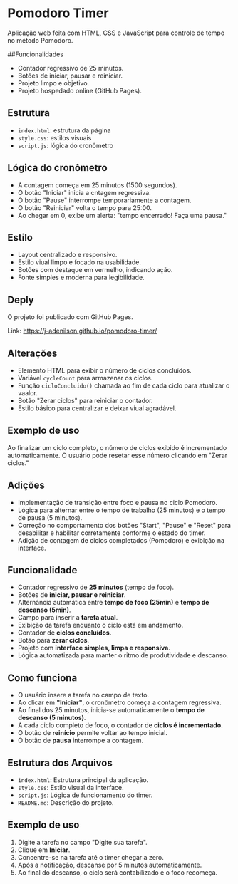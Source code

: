 # Pomodoro Timer

Aplicação web feita com HTML, CSS e JavaScript para controle de tempo no método Pomodoro.

##Funcionalidades

- Contador regressivo de 25 minutos.
- Botões de iniciar, pausar e reiniciar.
- Projeto limpo e objetivo.
- Projeto hospedado online (GitHub Pages).

## Estrutura

- `index.html`: estrutura da página
- `style.css`: estilos visuais
- `script.js`: lógica do cronômetro

## Lógica do cronômetro

- A contagem começa em 25 minutos (1500 segundos).
- O botão "Iniciar" inicia a cntagem regressiva.
- O botão "Pause" interrompe temporariamente a contagem.
- O botão "Reiniciar" volta o tempo para 25:00.
- Ao chegar em 0, exibe um alerta: "tempo encerrado! Faça uma pausa."

## Estilo

- Layout centralizado e responsivo.
- Estilo viual limpo e focado na usabilidade.
- Botões com destaque em vermelho, indicando ação.
- Fonte simples e moderna para legibilidade.

## Deply

O projeto foi publicado com GitHub Pages.

Link:
https://j-adenilson.github.io/pomodoro-timer/

## Alterações

- Elemento HTML para exibir o número de ciclos concluídos.
- Variável `cycleCount` para armazenar os ciclos.
- Função `cicloConcluido()` chamada ao fim de cada ciclo para atualizar o vaalor.
- Botão "Zerar ciclos" para reiniciar o contador.
- Estilo básico para centralizar e deixar viual agradável.

## Exemplo de uso
Ao finalizar um ciclo completo, o número de ciclos exibido é incrementado automaticamente. O usuário pode resetar esse número clicando em "Zerar ciclos."

## Adições

- Implementação de transição entre foco e pausa no ciclo Pomodoro.
- Lógica para alternar entre o tempo de trabalho (25 minutos) e o tempo de pausa (5 minutos).
- Correção no comportamento dos botões "Start", "Pause" e "Reset" para desabilitar e habilitar corretamente conforme o estado do timer.
- Adição de contagem de ciclos completados (Pomodoro) e exibição na interface.

## Funcionalidade

- Contador regressivo de **25 minutos** (tempo de foco).
- Botões de **iniciar, pausar e reiniciar**.
- Alternância automática entre **tempo de foco (25min)** e **tempo de descanso (5min)**.
- Campo para inserir a **tarefa atual**.
- Exibição da tarefa enquanto o ciclo está em andamento.
- Contador de **ciclos concluídos**.
- Botão para **zerar ciclos**.
- Projeto com **interface simples, limpa e responsiva**.
- Lógica automatizada para manter o ritmo de produtividade e descanso.

##  Como funciona

- O usuário insere a tarefa no campo de texto.
- Ao clicar em **"Iniciar"**, o cronômetro começa a contagem regressiva.
- Ao final dos 25 minutos, inicia-se automaticamente o **tempo de descanso (5 minutos)**.
- A cada ciclo completo de foco, o contador de **ciclos é incrementado**.
- O botão de **reinício** permite voltar ao tempo inicial.
- O botão de **pausa** interrompe a contagem.

##  Estrutura dos Arquivos

- `index.html`: Estrutura principal da aplicação.
- `style.css`: Estilo visual da interface.
- `script.js`: Lógica de funcionamento do timer.
- `README.md`: Descrição do projeto.

##  Exemplo de uso

1. Digite a tarefa no campo "Digite sua tarefa".
2. Clique em **Iniciar**.
3. Concentre-se na tarefa até o timer chegar a zero.
4. Após a notificação, descanse por 5 minutos automaticamente.
5. Ao final do descanso, o ciclo será contabilizado e o foco recomeça.